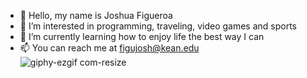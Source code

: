 - 👋 Hello, my name is Joshua Figueroa
- 👀 I’m interested in programming, traveling, video games and sports
- 🌱 I’m currently learning how to enjoy life the best way I can                  
- 📫 You can reach me at figujosh@kean.edu                        
![giphy-ezgif com-resize](https://github.com/joshfigs/joshfigs/assets/157768397/d7bdad85-e4f2-4b63-8ae4-d54f73e80c24)
















<!---
joshfigs/joshfigs is a ✨ special ✨ repository because its `README.md` (this file) appears on your GitHub profile.
You can click the Preview link to take a look at your changes.
--->
